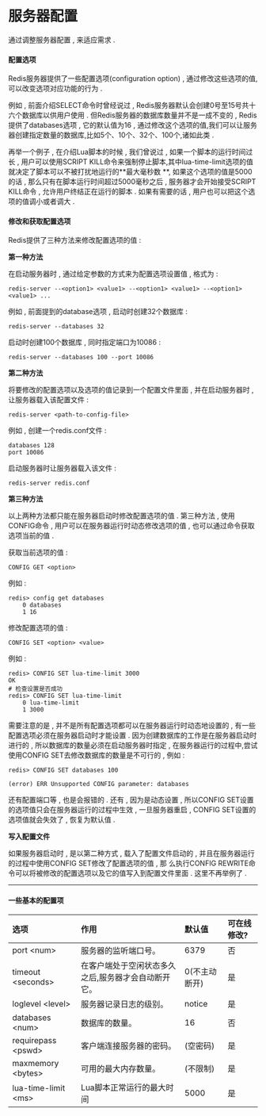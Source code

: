# 服务器配置

通过调整服务器配置 , 来适应需求 .

#### 配置选项

Redis服务器提供了一些配置选项\(configuration option\) , 通过修改这些选项的值,可以改变选项对应功能的行为 .

例如 , 前面介绍SELECT命令时曾经说过 , Redis服务器默认会创建0号至15号共十六个数据库以供用户使用 . 但Redis服务器的数据库数量并不是一成不变的 , Redis提供了databases选项 , 它的默认值为16 , 通过修改这个选项的值,我们可以让服务器创建指定数量的数据库,比如5个、10个、32个、100个,诸如此类 .

再举一个例子 , 在介绍Lua脚本的时候 , 我们曾说过 , 如果一个脚本的运行时间过长 , 用户可以使用SCRIPT KILL命令来强制停止脚本,其中lua-time-limit选项的值就决定了脚本可以不被打扰地运行的**最大毫秒数 **, 如果这个选项的值是5000的话 , 那么只有在脚本运行时间超过5000毫秒之后 , 服务器才会开始接受SCRIPT KILL命令 , 允许用户终结正在运行的脚本 . 如果有需要的话 , 用户也可以把这个选项的值调小或者调大 .

#### 修改和获取配置选项

Redis提供了三种方法来修改配置选项的值 :

**第一种方法**

在启动服务器时 , 通过给定参数的方式来为配置选项设置值 , 格式为 :

```
redis-server --<option1> <value1> --<option1> <value1> --<option1> <value1> ...
```

例如 , 前面提到的database选项 , 启动时创建32个数据库 :

```
redis-server --databases 32
```

启动时创建100个数据库 , 同时指定端口为10086 :

```
redis-server --databases 100 --port 10086
```

**第二种方法**

将要修改的配置选项以及选项的值记录到一个配置文件里面 , 并在启动服务器时 , 让服务器载入该配置文件 :

```
redis-server <path-to-config-file>
```

例如 , 创建一个redis.conf文件 :

```
databases 128
port 10086
```

启动服务器时让服务器载入该文件 :

```
redis-server redis.conf
```

**第三种方法**

以上两种方法都只能在服务器启动时修改配置选项的值 . 第三种方法 , 使用CONFIG命令 , 用户可以在服务器运行时动态修改选项的值 , 也可以通过命令获取选项当前的值 .

获取当前选项的值 :

```
CONFIG GET <option>
```

例如 :

```
redis> config get databases
    0 databases
    1 16
```

修改配置选项的值 :

```
CONFIG SET <option> <value>
```

例如 :

```
redis> CONFIG SET lua-time-limit 3000
OK
# 检查设置是否成功
redis> CONFIG SET lua-time-limit
    0 lua-time-limit
    1 3000
```

需要注意的是 , 并不是所有配置选项都可以在服务器运行时动态地设置的 , 有一些配置选项必须在服务器启动时才能设置 . 因为创建数据库的工作是在服务器启动时进行的 , 所以数据库的数量必须在启动服务器时指定 , 在服务器运行的过程中,尝试使用CONFIG SET去修改数据库的数量是不可行的 , 例如 :

```
redis> CONFIG SET databases 100

(error) ERR Unsupported CONFIG parameter: databases
```

还有配置端口等 , 也是会报错的 . 还有 , 因为是动态设置 , 所以CONFIG SET设置的选项值只会在服务器运行的过程中生效 , 一旦服务器重启 , CONFIG SET设置的选项值就会失效了 , 恢复为默认值 .

**写入配置文件**

如果服务器启动时 , 是以第二种方式 , 载入了配置文件启动的 , 并且在服务器运行的过程中使用CONFIG SET修改了配置选项的值 , 那 么执行CONFIG REWRITE命令可以将被修改的配置选项以及它的值写入到配置文件里面 . 这里不再举例了 . 

---

#### 一些基本的配置项

| 选项 | 作用 | 默认值 | 可在线修改? |
| :--- | :--- | :--- | :--- |
| port &lt;num&gt; | 服务器的监听端口号。 | 6379 | 否 |
| timeout &lt;seconds&gt; | 在客户端处于空闲状态多久之后,服务器才会自动断开它。 | 0\(不主动断开\) | 是 |
| loglevel &lt;level&gt; | 服务器记录日志的级别。 | notice | 是 |
| databases &lt;num&gt; | 数据库的数量。 | 16 | 否 |
| requirepass &lt;pswd&gt; | 客户端连接服务器的密码。 | \(空密码\) | 是 |
| maxmemory &lt;bytes&gt; | 可用的最大内存数量。 | \(不限制\) | 是 |
| lua-time-limit &lt;ms&gt; | Lua脚本正常运行的最大时间 | 5000 | 是 |



